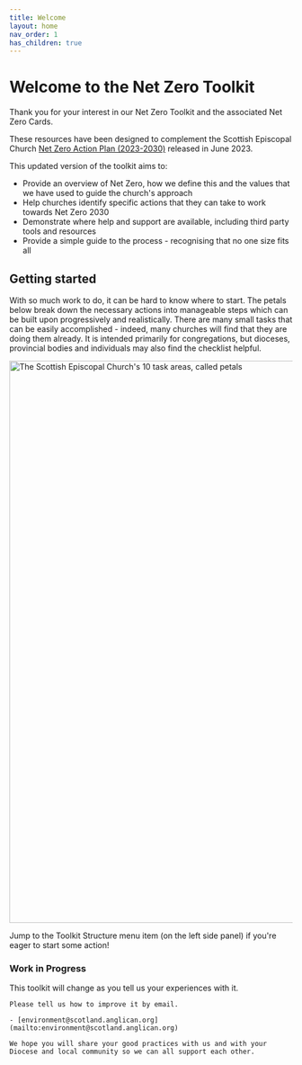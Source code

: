 ```yaml
---
title: Welcome
layout: home
nav_order: 1
has_children: true
---
```


# Welcome to the Net Zero Toolkit
Thank you for your interest in our Net Zero Toolkit and the associated Net Zero Cards.

These resources have been designed to complement the Scottish Episcopal Church [Net Zero Action Plan (2023-2030)](https://www.scotland.anglican.org/wp-content/uploads/NZAP-For-GS-2023-Final.pdf) released in June 2023.

This updated version of the toolkit aims to:
-  Provide an overview of Net Zero, how we define this and the values that we have used to guide the church's approach
-  Help churches identify specific actions that they can take to work towards Net Zero 2030
-  Demonstrate where help and support are available, including third party tools and resources
-  Provide a simple guide to the process - recognising that no one size fits all

## Getting started
With so much work to do, it can be hard to know where to start. The petals below break down the necessary actions into manageable steps which can be built upon progressively and realistically. There are many small tasks that can be easily accomplished - indeed, many churches will find that they are doing them already. It is intended primarily for congregations, but dioceses, provincial bodies and individuals may also find the checklist helpful. 

<img alt-text=' ' src='{{"/graphics/NetZeroActionPlan10petals.png" | relative_url}}'  alt="The Scottish Episcopal Church's 10 task areas, called petals" width="1000px">

Jump to the Toolkit Structure menu item (on the left side panel) if you're eager to start some action!


<!-- 
## Future iterations
This toolkit will be updated on an iterative basis, sharing additional resources and creating further tools to help support you as and when we get them. We hope that you will share your good practice and collaborative working locally, and within your Diocese, so that a whole network of support builds.

-->

<div class="callout-left full">

<h3>Work in Progress</h3>

<p>
    This toolkit will change as you tell us your experiences with it. 
    
    Please tell us how to improve it by email.  
    
    - [environment@scotland.anglican.org](mailto:environment@scotland.anglican.org)
    
    We hope you will share your good practices with us and with your Diocese and local community so we can all support each other.  
</p>

</div>